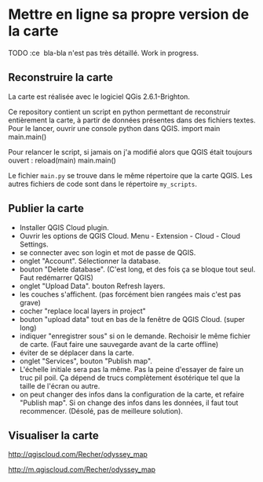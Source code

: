 # Mettre en ligne sa propre version de la carte #

TODO :ce  bla-bla n'est pas très détaillé. Work in progress.

## Reconstruire la carte ##

La carte est réalisée avec le logiciel QGis 2.6.1-Brighton.

Ce repository contient un script en python permettant de reconstruir entièrement la carte, à partir de données présentes dans des fichiers textes. Pour le lancer, ouvrir une console python dans QGIS.
    import main
    main.main()

Pour relancer le script, si jamais on j'a modifié alors que QGIS était toujours ouvert :
    reload(main)
    main.main()

Le fichier `main.py` se trouve dans le même répertoire que la carte QGIS. Les autres fichiers de code sont dans le répertoire `my_scripts`.


## Publier la carte ##

 - Installer QGIS Cloud plugin.
 - Ouvrir les options de QGIS Cloud. Menu - Extension - Cloud - Cloud Settings.
 - se connecter avec son login et mot de passe de QGIS.
 - onglet "Account". Sélectionner la database.
 - bouton "Delete database". (C'est long, et des fois ça se bloque tout seul. Faut redémarrer QGIS)
 - onglet "Upload Data". bouton Refresh layers.
 - les couches s'affichent. (pas forcément bien rangées mais c'est pas grave)
 - cocher "replace local layers in project"
 - bouton "upload data" tout en bas de la fenêtre de QGIS Cloud. (super long)
 - indiquer "enregistrer sous" si on le demande. Rechoisir le même fichier de carte. (Faut faire une sauvegarde avant de la carte offline)
 - éviter de se déplacer dans la carte.
 - onglet "Services", bouton "Publish map".
 - L'échelle initiale sera pas la même. Pas la peine d'essayer de faire un truc pil poil. Ça dépend de trucs complètement ésotérique tel que la taille de l'écran ou autre.
 - on peut changer des infos dans la configuration de la carte, et refaire "Publish map". Si on change des infos dans les données, il faut tout recommencer. (Désolé, pas de meilleure solution).


## Visualiser la carte ##

http://qgiscloud.com/Recher/odyssey_map

http://m.qgiscloud.com/Recher/odyssey_map